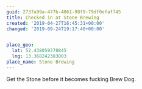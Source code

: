 ```yaml
---
guid: 2737a99a-477b-4061-98f9-79df0efaf745
title: Checked in at Stone Brewing
created: '2019-04-27T16:45:31+00:00'
changed: '2019-09-24T19:17:40+00:00'


place_geo:
  lat: 52.438059378845
  lng: 13.368242383003
place_name: Stone Brewing
---
```


Get the Stone before it becomes fucking Brew Dog. 

